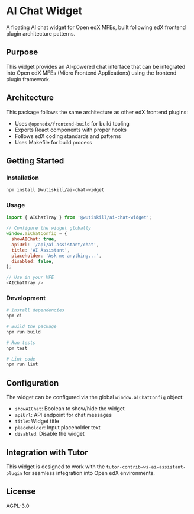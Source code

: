 # AI Chat Widget

A floating AI chat widget for Open edX MFEs, built following edX frontend plugin architecture patterns.

## Purpose

This widget provides an AI-powered chat interface that can be integrated into Open edX MFEs (Micro Frontend Applications) using the frontend plugin framework.

## Architecture

This package follows the same architecture as other edX frontend plugins:
- Uses `@openedx/frontend-build` for build tooling
- Exports React components with proper hooks
- Follows edX coding standards and patterns
- Uses Makefile for build process

## Getting Started

### Installation

```bash
npm install @wutiskill/ai-chat-widget
```

### Usage

```javascript
import { AIChatTray } from '@wutiskill/ai-chat-widget';

// Configure the widget globally
window.aiChatConfig = {
  showAIChat: true,
  apiUrl: '/api/ai-assistant/chat',
  title: 'AI Assistant',
  placeholder: 'Ask me anything...',
  disabled: false,
};

// Use in your MFE
<AIChatTray />
```

### Development

```bash
# Install dependencies
npm ci

# Build the package
npm run build

# Run tests
npm test

# Lint code
npm run lint
```

## Configuration

The widget can be configured via the global `window.aiChatConfig` object:

- `showAIChat`: Boolean to show/hide the widget
- `apiUrl`: API endpoint for chat messages
- `title`: Widget title
- `placeholder`: Input placeholder text
- `disabled`: Disable the widget

## Integration with Tutor

This widget is designed to work with the `tutor-contrib-ws-ai-assistant-plugin` for seamless integration into Open edX environments.

## License

AGPL-3.0
